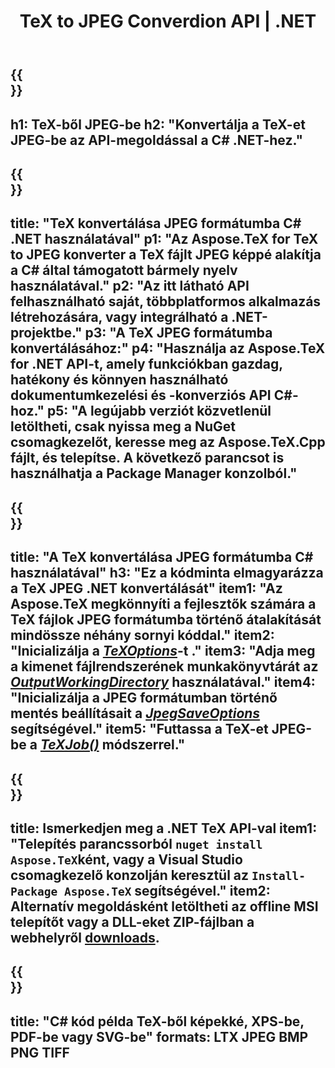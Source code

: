﻿---
translation: true
template: /_templates/_conversion-child-net.md
title: TeX to JPEG Converdion API | .NET
description: TeX-JPEG konvertálási funkció. Integrálja ezt a helyszíni .NET-könyvtárat a projektjébe, vagy használjon többplatformos alkalmazásokat a TeX JPEG formátumba konvertálásához.
keywords: tex jpeg api net, tex2jpeg integráció c#
url: /net/conversion/tex-to-jpeg/
family: tex
platformtag: net
feature: conversion
informat: TEX
outformat: JPEG
otherformats: BMP PNG TIFF PDF SVG XPS
---


{{<section banner>}}
---
h1: TeX-ből JPEG-be
h2: "Konvertálja a TeX-et JPEG-be az API-megoldással a C# .NET-hez."
---

{{<section overview>}}
---
title: "TeX konvertálása JPEG formátumba C# .NET használatával"
p1: "Az Aspose.TeX for TeX to JPEG konverter a TeX fájlt JPEG képpé alakítja a C# által támogatott bármely nyelv használatával."
p2: "Az itt látható API felhasználható saját, többplatformos alkalmazás létrehozására, vagy integrálható a .NET-projektbe."
p3: "A TeX JPEG formátumba konvertálásához:"
p4: "Használja az Aspose.TeX for .NET API-t, amely funkciókban gazdag, hatékony és könnyen használható dokumentumkezelési és -konverziós API C#-hoz."
p5: "A legújabb verziót közvetlenül letöltheti, csak nyissa meg a NuGet csomagkezelőt, keresse meg az Aspose.TeX.Cpp fájlt, és telepítse. A következő parancsot is használhatja a Package Manager konzolból."
---

{{<section feature1>}}
---
title: "A TeX konvertálása JPEG formátumba C# használatával"
h3: "Ez a kódminta elmagyarázza a TeX JPEG .NET konvertálását"
item1: "Az Aspose.TeX megkönnyíti a fejlesztők számára a TeX fájlok JPEG formátumba történő átalakítását mindössze néhány sornyi kóddal."
item2: "Inicializálja a [*TeXOptions*](https://reference.aspose.com/tex/net/aspose.tex/texoptions/)-t ."
item3: "Adja meg a kimenet fájlrendszerének munkakönyvtárát az [*OutputWorkingDirectory*](https://reference.aspose.com/tex/net/aspose.tex/texoptions/outputworkingdirectory/) használatával."
item4: "Inicializálja a JPEG formátumban történő mentés beállításait a [*JpegSaveOptions*](https://reference.aspose.com/tex/net/aspose.tex.presentation.image/jpegsaveoptions/) segítségével."
item5: "Futtassa a TeX-et JPEG-be a [*TeXJob()*](https://reference.aspose.com/tex/net/aspose.tex/texjob/) módszerrel."
---

{{<section feature2>}}
---
title: Ismerkedjen meg a .NET TeX API-val
item1: "Telepítés parancssorból ```nuget install Aspose.TeX```ként, vagy a Visual Studio csomagkezelő konzolján keresztül az ```Install-Package Aspose.TeX``` segítségével."
item2: Alternatív megoldásként letöltheti az offline MSI telepítőt vagy a DLL-eket ZIP-fájlban a  webhelyről  [downloads](https://releases.aspose.com/tex/net).
---

{{<section widget>}}
---
title: "C# kód példa TeX-ből képekké, XPS-be, PDF-be vagy SVG-be"
formats: LTX JPEG BMP PNG TIFF
---

